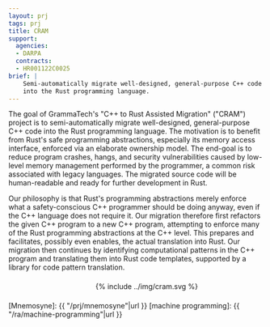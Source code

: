 ```yaml
---
layout: prj
tags: prj
title: CRAM
support:
  agencies:
  - DARPA
  contracts:
  - HR001122C0025
brief: |
    Semi-automatically migrate well-designed, general-purpose C++ code
    into the Rust programming language.
---
```


The goal of GrammaTech's "C++ to Rust Assisted Migration" ("CRAM")
project is to semi-automatically migrate well-designed,
general-purpose C++ code into the Rust programming language. The
motivation is to benefit from Rust's safe programming abstractions,
especially its memory access interface, enforced via an elaborate
ownership model. The end-goal is to reduce program crashes, hangs, and
security vulnerabilities caused by low-level memory management
performed by the programmer, a common risk associated with legacy
languages. The migrated source code will be human-readable and ready
for further development in Rust.

Our philosophy is that Rust's programming abstractions merely enforce
what a safety-conscious C++ programmer should be doing anyway, even if
the C++ language does not require it. Our migration therefore first
refactors the given C++ program to a new C++ program, attempting to
enforce many of the Rust programming abstractions at the C++
level. This prepares and facilitates, possibly even enables, the
actual translation into Rust. Our migration then continues by
identifying computational patterns in the C++ program and translating them
into Rust code templates, supported by a library for code pattern
translation.

<center class="w3-text-dark-grey gt-smaller-on-small">
  <div class="w3-light-grey w3-round" style="width:400pt;padding:0.5em;">
    {% include ../img/cram.svg %}
  </div>
</center>


[Mnemosyne]: {{ "/prj/mnemosyne"|url }}
[machine programming]: {{ "/ra/machine-programming"|url }}
